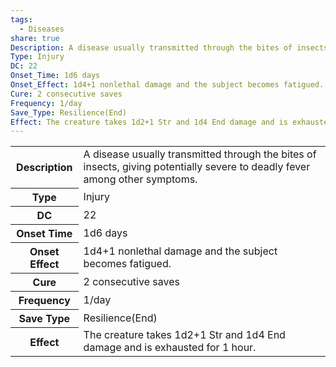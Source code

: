 ```yaml
---
tags:
  - Diseases
share: true
Description: A disease usually transmitted through the bites of insects, giving potentially severe to deadly fever among other symptoms.
Type: Injury
DC: 22
Onset_Time: 1d6 days
Onset_Effect: 1d4+1 nonlethal damage and the subject becomes fatigued.
Cure: 2 consecutive saves
Frequency: 1/day
Save_Type: Resilience(End)
Effect: The creature takes 1d2+1 Str and 1d4 End damage and is exhausted for 1 hour.
---
```

<p><span dir="ltr" style="overflow-x: auto;"><table><tbody><tr><th dir="ltr">Description</th><td dir="ltr">A disease usually transmitted through the bites of insects, giving potentially severe to deadly fever among other symptoms.</td></tr><tr><th dir="ltr">Type</th><td dir="ltr">Injury</td></tr><tr><th dir="ltr">DC</th><td dir="auto">22</td></tr><tr><th dir="ltr">Onset Time</th><td dir="ltr">1d6 days</td></tr><tr><th dir="ltr">Onset Effect</th><td dir="ltr">1d4+1 nonlethal damage and the subject becomes fatigued.</td></tr><tr><th dir="ltr">Cure</th><td dir="ltr">2 consecutive saves</td></tr><tr><th dir="ltr">Frequency</th><td dir="ltr">1/day</td></tr><tr><th dir="ltr">Save Type</th><td dir="ltr">Resilience(End)</td></tr><tr><th dir="ltr">Effect</th><td dir="ltr">The creature takes 1d2+1 Str and 1d4 End damage and is exhausted for 1 hour.</td></tr></tbody></table></span></p>
